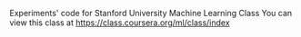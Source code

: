 Experiments' code for Stanford University Machine Learning Class
You can view this class at https://class.coursera.org/ml/class/index